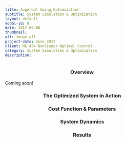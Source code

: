 ```yaml
---
title: Augerbot Swing Optimization
subtitle: System Simulation & Optimization
layout: default
modal-id: 8
date: 2017-06-08
thumbnail:
alt: image-alt
project-date: June 2017
client: ME 454 Nonlinear Optimal Control
category: System Simulation & Optimization
description:
---
```

<center><h3>Overview</h3></center>
Coming soon!

<center><h3>The Optimized System in Action</h3></center>

<center><h3>Cost Function & Parameters</h3></center>

<center><h3>System Dynamics</h3></center>

<center><h3>Results</h3></center>
